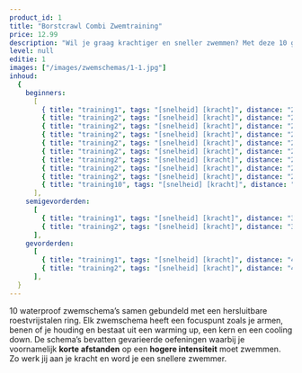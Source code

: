 ```yaml
---
product_id: 1
title: "Borstcrawl Combi Zwemtraining"
price: 12.99
description: "Wil je graag krachtiger en sneller zwemmen? Met deze 10 gevarieerde zwemschema’s van 60 minuten zet jij je spieren aan het werk! Volledig waterproof zodat jij er onbeperkt mee kunt zwemmen."
level: null
editie: 1
images: ["/images/zwemschemas/1-1.jpg"]
inhoud:
  {
    beginners:
      [
        { title: "training1", tags: "[snelheid] [kracht]", distance: "2200", type: "kracht trainingen" },
        { title: "training2", tags: "[snelheid] [kracht]", distance: "2200", type: "kracht trainingen" },
        { title: "training2", tags: "[snelheid] [kracht]", distance: "2200", type: "kracht trainingen" },
        { title: "training2", tags: "[snelheid] [kracht]", distance: "2200", type: "kracht trainingen" },
        { title: "training2", tags: "[snelheid] [kracht]", distance: "2200", type: "kracht trainingen" },
        { title: "training2", tags: "[snelheid] [kracht]", distance: "2200", type: "kracht trainingen" },
        { title: "training2", tags: "[snelheid] [kracht]", distance: "2200", type: "kracht trainingen" },
        { title: "training2", tags: "[snelheid] [kracht]", distance: "2200", type: "kracht trainingen" },
        { title: "training2", tags: "[snelheid] [kracht]", distance: "2200", type: "kracht trainingen" },
        { title: "training10", tags: "[snelheid] [kracht]", distance: "2200", type: "kracht trainingen" },
      ],
    semigevorderden:
      [
        { title: "training1", tags: "[snelheid] [kracht]", distance: "3200", type: "kracht" },
        { title: "training2", tags: "[snelheid] [kracht]", distance: "3200", type: "kracht" },
      ],
    gevorderden:
      [
        { title: "training1", tags: "[snelheid] [kracht]", distance: "4200", type: "kracht" },
        { title: "training2", tags: "[snelheid] [kracht]", distance: "4200", type: "kracht" },
      ],
  }
---
```


10 waterproof zwemschema’s samen gebundeld met een hersluitbare roestvrijstalen ring. Elk zwemschema heeft een focuspunt zoals je armen, benen of je houding en bestaat uit een warming up, een kern en een cooling down. De schema’s bevatten gevarieerde oefeningen waarbij je voornamelijk **korte afstanden** op een **hogere intensiteit** moet zwemmen. Zo werk jij aan je kracht en word je een snellere zwemmer.
